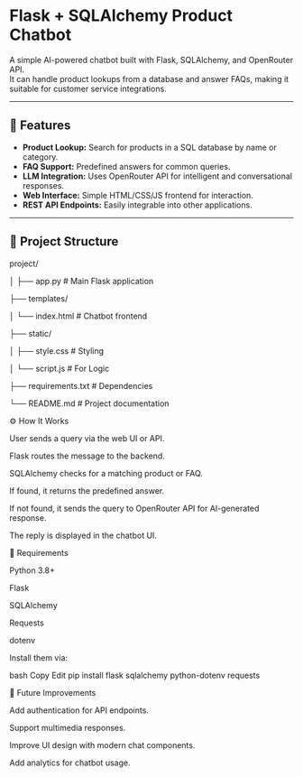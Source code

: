 # Flask + SQLAlchemy Product Chatbot

A simple AI-powered chatbot built with Flask, SQLAlchemy, and OpenRouter API.  
It can handle product lookups from a database and answer FAQs, making it suitable for customer service integrations.

---

## 🚀 Features
- **Product Lookup:** Search for products in a SQL database by name or category.  
- **FAQ Support:** Predefined answers for common queries.  
- **LLM Integration:** Uses OpenRouter API for intelligent and conversational responses.  
- **Web Interface:** Simple HTML/CSS/JS frontend for interaction.  
- **REST API Endpoints:** Easily integrable into other applications.

---

## 📂 Project Structure
project/

│
├── app.py # Main Flask application


├── templates/

│ └── index.html # Chatbot frontend


├── static/

│ ├── style.css # Styling

│ └── script.js # For Logic


├── requirements.txt # Dependencies


└── README.md # Project documentation



⚙️ How It Works
 
User sends a query via the web UI or API.

Flask routes the message to the backend.

SQLAlchemy checks for a matching product or FAQ.

If found, it returns the predefined answer.

If not found, it sends the query to OpenRouter API for AI-generated response.

The reply is displayed in the chatbot UI.



📜 Requirements

Python 3.8+

Flask

SQLAlchemy

Requests

dotenv

Install them via:

bash
Copy
Edit
pip install flask sqlalchemy python-dotenv requests



📌 Future Improvements

Add authentication for API endpoints.

Support multimedia responses.

Improve UI design with modern chat components.

Add analytics for chatbot usage.
